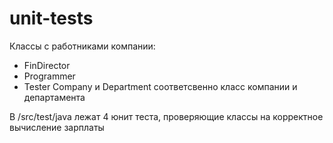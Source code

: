 # unit-tests  
Классы с работниками компании:  
- FinDirector  
- Programmer  
- Tester
Company и Department соответсвенно класс компании и департамента  
    
В /src/test/java лежат 4 юнит теста, проверяющие классы на корректное вычисление зарплаты  
